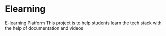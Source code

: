 # Elearning
E-learning Platform
This project is to help students learn the tech stack with the help of documentation and videos
